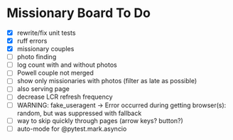 # Missionary Board To Do

- [x] rewrite/fix unit tests
- [x] ruff errors
- [x] missionary couples
- [ ] photo finding
- [ ] log count with and without photos
- [ ] Powell couple not merged
- [ ] show only missionaries with photos (filter as late as possible)
- [ ] also serving page
- [ ] decrease LCR refresh frequency
- [ ] WARNING:  fake_useragent -> Error occurred during getting browser(s): random, but was suppressed with fallback
- [ ] way to skip quickly through pages (arrow keys? button?)
- [ ] auto-mode for @pytest.mark.asyncio
